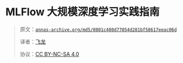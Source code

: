 # MLFlow 大规模深度学习实践指南

> 原文：[`annas-archive.org/md5/0801c480d77054d281bf58617eeac06d`](https://annas-archive.org/md5/0801c480d77054d281bf58617eeac06d)
> 
> 译者：[飞龙](https://github.com/wizardforcel)
> 
> 协议：[CC BY-NC-SA 4.0](http://creativecommons.org/licenses/by-nc-sa/4.0/)